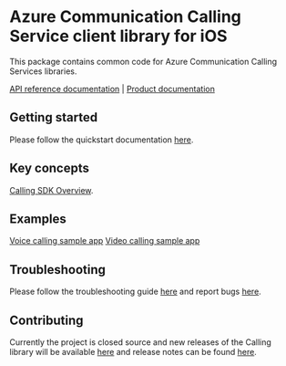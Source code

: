 # Azure Communication Calling Service client library for iOS

This package contains common code for Azure Communication Calling Services libraries.

[API reference documentation](https://docs.microsoft.com/objectivec/communication-services/calling/)
| [Product documentation](https://docs.microsoft.com/azure/communication-services/overview)

## Getting started

Please follow the quickstart documentation [here](https://docs.microsoft.com/azure/communication-services/quickstarts/voice-video-calling/calling-client-samples?pivots=platform-ios).

## Key concepts

[Calling SDK Overview](https://docs.microsoft.com/azure/communication-services/concepts/voice-video-calling/calling-sdk-features).

## Examples

[Voice calling sample app](https://docs.microsoft.com/azure/communication-services/quickstarts/voice-video-calling/getting-started-with-calling?pivots=platform-ios)
[Video calling sample app](https://docs.microsoft.com/azure/communication-services/quickstarts/voice-video-calling/get-started-with-video-calling)

## Troubleshooting

Please follow the troubleshooting guide [here](https://docs.microsoft.com/azure/communication-services/concepts/troubleshooting-info) and report bugs [here](https://github.com/Azure/Communication/issues).

## Contributing

Currently the project is closed source and new releases of the Calling library will be available [here](https://github.com/Azure/Communication/releases) and release notes can be found [here](https://github.com/Azure/Communication/tree/master/releasenotes).
